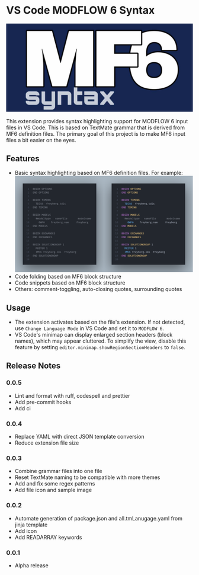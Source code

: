 # VS Code MODFLOW 6 Syntax

![Icon](images/icon_banner.png)

This extension provides syntax highlighting support for MODFLOW 6 input files in VS Code. This is based on TextMate grammar that is derived from MF6 definition files. The primary goal of this project is to make MF6 input files a bit easier on the eyes.

## Features

- Basic syntax highlighting based on MF6 definition files. For example:
  ![Syntax Highlighting](images/sample.png)
- Code folding based on MF6 block structure
- Code snippets based on MF6 block structure
- Others: comment-toggling, auto-closing quotes, surrounding quotes

## Usage

- The extension activates based on the file's extension. If not detected, use `Change Language Mode` in VS Code and set it to `MODFLOW 6`.
- VS Code's minimap can display enlarged section headers (block names), which may appear cluttered. To simplify the view, disable this feature by setting `editor.minimap.showRegionSectionHeaders` to `false`.

## Release Notes

### 0.0.5

- Lint and format with ruff, codespell and prettier
- Add pre-commit hooks
- Add ci

### 0.0.4

- Replace YAML with direct JSON template conversion
- Reduce extension file size

### 0.0.3

- Combine grammar files into one file
- Reset TextMate naming to be compatible with more themes
- Add and fix some regex patterns
- Add file icon and sample image

### 0.0.2

- Automate generation of package.json and all.tmLanugage.yaml from jinja template
- Add icon
- Add READARRAY keywords

### 0.0.1

- Alpha release
